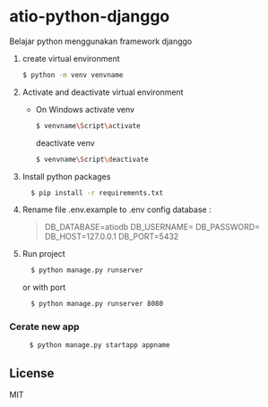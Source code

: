 # atio-python-djanggo

Belajar python menggunakan framework djanggo

1. create virtual environment

   ```sh
   $ python -m venv venvname
   ```

2. Activate and deactivate virtual environment

   - On Windows
     activate venv
     ```sh
     $ venvname\Script\activate
     ```
     deactivate venv
     ```sh
     $ venvname\Script\deactivate
     ```

3. Install python packages

   ```sh
     $ pip install -r requirements.txt
   ```

4. Rename file .env.example to .env
   config database :

   > DB_DATABASE=atiodb
   > DB_USERNAME=
   > DB_PASSWORD=
   > DB_HOST=127.0.0.1
   > DB_PORT=5432

5. Run project
   ```sh
     $ python manage.py runserver
   ```
   or with port
   ```sh
     $ python manage.py runserver 8080
   ```

### Cerate new app

```sh
     $ python manage.py startapp appname
```

## License

MIT
